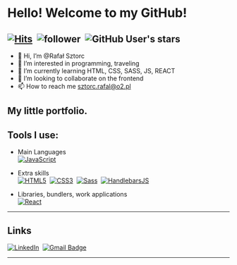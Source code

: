 # Hello! Welcome to my GitHub!
[![Hits](https://hits.seeyoufarm.com/api/count/incr/badge.svg?url=https%3A%2F%2Fgithub.com%2FHellore93%2Fhit-counter&count_bg=%2370C956&title_bg=%23555555&icon=&icon_color=%23E7E7E7&title=hits&edge_flat=true)](https://hits.seeyoufarm.com)&nbsp;
![follower](https://img.shields.io/github/followers/Hellore93?color=70C956&label=Follow&logo=GitHub&logoColor=FFF)&nbsp;
![GitHub User's stars](https://img.shields.io/github/stars/Hellore93?color=70C956&label=Stars&logo=GitHub&affiliations=OWNER%2CCOLLABORATOR)&nbsp;
---



- 👋 Hi, I’m @Rafał Sztorc
- 👀 I’m interested in programming, traveling
- 🌱 I’m currently learning HTML, CSS, SASS, JS, REACT
- 💞️ I’m looking to collaborate on the frontend
- 📫 How to reach me sztorc.rafal@o2.pl



## My little portfolio.
## Tools I use:
- Main Languages<br>
[![JavaScript](https://img.shields.io/badge/JavaScript-f1e05a?style=for-the-badge&logo=JavaScript&logoColor=000)](https://javascript.info/)&nbsp;

- Extra skills<br>
[![HTML5](https://img.shields.io/badge/HTML5-e34c26?style=for-the-badge&logo=HTML5&logoColor=000)](https://www.w3.org/TR/html52/)&nbsp;
[![CSS3](https://img.shields.io/badge/CSS3-563d7c?style=for-the-badge&logo=CSS3&logoColor=fff)](https://www.w3.org/Style/CSS/)&nbsp;
[![Sass](https://img.shields.io/badge/Sass-bf4080?style=for-the-badge&logo=Sass&logoColor=fff)](https://sass-lang.com/)&nbsp;
[![HandlebarsJS](https://img.shields.io/badge/Handlebars-JS-f0772b?style=for-the-badge&logo=Handlebars-JS&logoColor=fff)](https://handlebarsjs.com/)

- Libraries, bundlers, work applications<br>
[![React](https://img.shields.io/badge/React-282c34?style=for-the-badge&logo=React&logoColor=61dafb)](https://reactjs.org/)&nbsp;
---

## Links
[![LinkedIn](https://img.shields.io/badge/-LinkedIn-black.svg?style=for-the-badge&logo=linkedin&colorB=555)](https://www.linkedin.com/in/rafal-sztorc/)&nbsp;
[![Gmail Badge](https://img.shields.io/badge/Gmail-d14836?style=for-the-badge&logo=Gmail&logoColor=white&link=mailto:sztorc.rafal@o2.pl)](mailto:sztorc.rafal@o2.pl)

---
